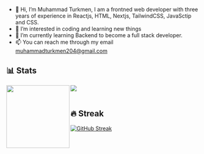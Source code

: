 - 👋 Hi, I’m Muhammad Turkmen, I am a frontned web developer with three years of experience in Reactjs, HTML, Nextjs, TailwindCSS, JavaSctip and CSS.
- 👀 I’m interested in coding and learning new things
- 🌱 I’m currently learning Backend to become a full stack developer.
- 📫 You can reach me through my email muhammadturkmen204@gmail.com

## 📊 Stats

<div>
  <img height="165" align="left" src="https://github-readme-stats.vercel.app/api?username=MuhammadTurkmen&show_icons=true&theme=codeSTACKr&hide=contribs" />
  <img src="https://github-readme-stats.vercel.app/api/top-langs/?username=MuhammadTurkmen&layout=compact&show_icons=true&theme=codeSTACKr" />
</div>

<br/>

## 🔥 Streak

[![GitHub Streak](https://streak-stats.demolab.com/?user=MuhammadTurkmen)](https://git.io/streak-stats)

